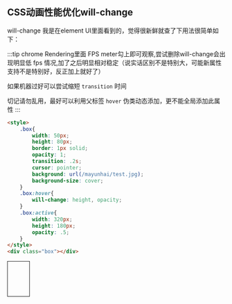 ## CSS动画性能优化will-change

will-change 我是在element UI里面看到的，觉得很新鲜就查了下用法很简单如下：

:::tip
chrome Rendering里面 FPS meter勾上即可观察,尝试删除will-change会出现明显低 fps 情况,加了之后明显相对稳定（说实话区别不是特别大，可能新属性支持不是特别好，反正加上就好了）

如果机器过好可以尝试缩短  `transition` 时间

切记请勿乱用，最好可以利用父标签 `hover` 伪类动态添加，更不能全局添加此属性
:::

```html
<style>
    .box{
        width: 50px;
        height: 80px;
        border: 1px solid;
        opacity: 1;
        transition: .2s;
        cursor: pointer;
        background: url(/mayunhai/test.jpg);
        background-size: cover;
    }
    .box:hover{
        will-change: height, opacity;
    }
    .box:active{
        width: 320px;
        height: 180px;
        opacity: .5;
    }
</style>
<div class="box"></div>
```

<style>
    .box{
        width: 50px;
        height: 80px;
        border: 1px solid;
        opacity: 1;
        transition: .2s;
        cursor: pointer;
        position: relative;
        background: url(/mayunhai/test.jpg);
        background-size: cover;
    }
    .box:hover{
        will-change: height, opacity;
    }
    .box:active{
        width: 320px;
        height: 180px;
        opacity: .5;
    }
</style>
<div class="box"></div>